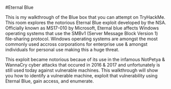 #Eternal Blue

This is my walkthrough of the Blue box that you can attempt on TryHackMe.  This room explores the notorious Eternal Blue exploit developed by the NSA.  Officially known as MS17-010 by Microsoft, Eternal blue affects Windows operating systems that use the SMBv1 (Server Message Block Version 1) file-sharing protocol.  Windows operating systems are amongst the most commonly used accross corporations for enterprise use & amongst individuals for personal use making this a huge threat. 

This exploit became notorious becaue of its use in the infamous NotPetya & WannaCry cyber attacks that occured in 2016 & 2017 and unfortunately is still used today against vulnerable machines.   This walkthrough will show you how to identify a vulnerable machine, exploit that vulnerability using Eternal Blue, gain access, and enumerate.  

